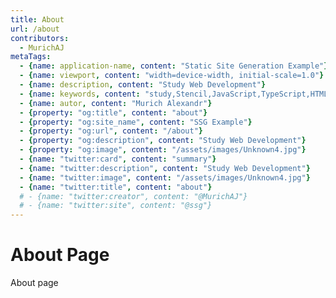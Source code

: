 ```yaml
---
title: About
url: /about
contributors:
  - MurichAJ
metaTags: 
  - {name: application-name, content: "Static Site Generation Example"}
  - {name: viewport, content: "width=device-width, initial-scale=1.0"}
  - {name: description, content: "Study Web Development"}
  - {name: keywords, content: "study,Stencil,JavaScript,TypeScript,HTML,SSG"}
  - {name: autor, content: "Murich Alexandr"}
  - {property: "og:title", content: "about"}
  - {property: "og:site_name", content: "SSG Example"}
  - {property: "og:url", content: "/about"}
  - {property: "og:description", content: "Study Web Development"}
  - {property: "og:image", content: "/assets/images/Unknown4.jpg"}
  - {name: "twitter:card", content: "summary"}
  - {name: "twitter:description", content: "Study Web Development"}
  - {name: "twitter:image", content: "/assets/images/Unknown4.jpg"}
  - {name: "twitter:title", content: "about"}
  # - {name: "twitter:creator", content: "@MurichAJ"}
  # - {name: "twitter:site", content: "@ssg"}
---
```


# About Page

About page